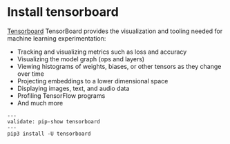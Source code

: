 # Install tensorboard

[Tensorboard](https://www.tensorflow.org/tensorboard) TensorBoard
provides the visualization and tooling needed for machine learning
experimentation:

- Tracking and visualizing metrics such as loss and accuracy
- Visualizing the model graph (ops and layers)
- Viewing histograms of weights, biases, or other tensors as they change over time
- Projecting embeddings to a lower dimensional space
- Displaying images, text, and audio data
- Profiling TensorFlow programs
- And much more

```shell
---
validate: pip-show tensorboard
---
pip3 install -U tensorboard
```
